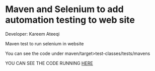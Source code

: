 # Maven and Selenium to add automation testing to web site
Developer: Kareem Ateeqi

 Maven test to run selenium in website
 
 You can see the code under maven/target>test-classes/tests/mavens

 
 YOU CAN SEE THE CODE RUNNING [HERE](https://drive.google.com/file/d/1SoofRuXZ4S8ftebSLYTKQWVEMJUXQY0d/view?usp=share_link)
 
 
 
 
